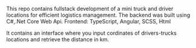 This repo contains fullstack development of a mini truck and driver locations for efficient logistics management. 
The backend was built using C#,.Net Core Web Api.
Frontend: TypeScript, Angular, SCSS, Html

It contains an interface where you input cordinates of drivers-trucks locations and retrieve the distance in km.
